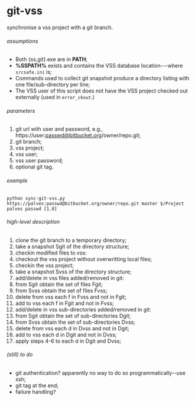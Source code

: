 git-vss
=======

synchronise a vss project with a git branch.

###### assumptions
* Both {ss,git}.exe are in **PATH**;
* **%SSPATH%** exists and contains the VSS database location---where `srcsafe.ini` is;
* Commands used to collect git snapshot produce a directory listing with one
file/sub-directory per line;
* The VSS user of this script does not have the VSS project checked out
externally (used in `error_ckout`.)

###### parameters
1. git url with user and password, e.g., https://user:passwd@bitbucket.org/owner/repo.git;
2. git branch;
3. vss project;
4. vss user;
5. vss user password;
6. optional git tag.

###### example
```
python sync-git-vss.py https://palves:passwd@bitbucket.org/owner/repo.git master $/Project palves passwd [1.0]
```

###### high-level description
1. clone the git branch to a temporary directory;
2. take a snapshot Sgit of the directory structure;
3. checkin modified files to vss:
  1. checkout the vss project without overwritting local files;
  2. checkin the vss project;
4. take a snapshot Svss of the directory structure;
5. add/delete in vss files added/removed in git:
  1. from Sgit obtain the set of files Fgit;
  2. from Svss obtain the set of files Fvss;
  3. delete from vss each f in Fvss and not in Fgit;
  4. add to vss each f in Fgit and not in Fvss;
6. add/delete in vss sub-directories added/removed in git:
  1. from Sgit obtain the set of sub-directories Dgit;
  2. from Svss obtain the set of sub-directories Dvss;
  3. delete from vss each d in Dvss and not in Dgit;
  4. add to vss each d in Dgit and not in Dvss;
  5. apply steps 4-6 to each d in Dgit and Dvss;

###### (still) to do
* git authentication? apparently no way to do so programmatically--use ssh;
* git tag at the end;
* failure handling?
